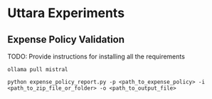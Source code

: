 # Uttara Experiments

## Expense Policy Validation

TODO: Provide instructions for installing all the requirements

`ollama pull mistral`

`python expense_policy_report.py -p <path_to_expense_policy> -i <path_to_zip_file_or_folder> -o <path_to_output_file>`


